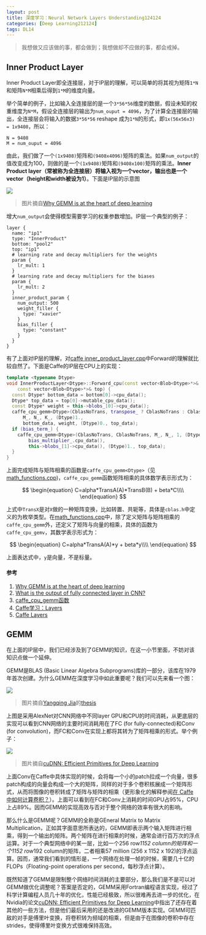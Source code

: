 ```yaml
---
layout: post
title: 深度学习：Neural Network Layers Understanding124124
categories: [Deep Learning212124]
tags: DL14
---
```


> 我想做又应该做的事，都会做到；我想做却不应做的事，都会戒掉。

## Inner Product Layer

Inner Product Layer即全连接层，对于IP层的理解，可以简单的将其视为矩阵`1*N`和矩阵`N*M`相乘后得到`1*M`的维度向量。

举个简单的例子，比如输入全连接层的是一个`3*56*56`维度的数据，假设未知的权重维度为`N*M`，假设全连接层的输出为`num_ouput = 4096`，为了计算全连接层的输出，全连接层会将输入的数据`3*56*56` reshape 成为`1*N`的形式，即`1x(56x56x3) = 1x9408`，所以：

```
N = 9408
M = num_ouput = 4096
```

由此，我们做了一个`(1x9408)`矩阵和`(9408x4096)`矩阵的乘法。如果`num_output`的值改变成为100，则做的是一个`(1x9408)`矩阵和`(9408x100)`矩阵的乘法。**Inner Product layer（常被称为全连接层）将输入视为一个vector，输出也是一个vector（height和width被设为1）**。下面是IP层的示意图

![](http://ose5hybez.bkt.clouddn.com/2017/draft/fcgemm_corrected.png)

> 图片摘自[Why GEMM is at the heart of deep learning](https://petewarden.com/2015/04/20/why-gemm-is-at-the-heart-of-deep-learning/)

增大`num_output`会使得模型需要学习的权重参数增加。IP层一个典型的例子：

```text
layer {
  name: "ip1"
  type: "InnerProduct"
  bottom: "pool2"
  top: "ip1"
  # learning rate and decay multipliers for the weights
  param {
    lr_mult: 1
  }
  # learning rate and decay multipliers for the biases
  param {
    lr_mult: 2
  }
  inner_product_param {
    num_output: 500
    weight_filler {
      type: "xavier"
    }
    bias_filler {
      type: "constant"
    }
  }
}
```

有了上面对IP层的理解，对[caffe inner\_product\_layer.cpp](https://github.com/BVLC/caffe/blob/master/src/caffe/layers/inner_product_layer.cpp)中Forward的理解就比较自然了。下面是Caffe的IP层在CPU上的实现：

```cpp
template <typename Dtype>
void InnerProductLayer<Dtype>::Forward_cpu(const vector<Blob<Dtype>*>& bottom,
    const vector<Blob<Dtype>*>& top) {
  const Dtype* bottom_data = bottom[0]->cpu_data();
  Dtype* top_data = top[0]->mutable_cpu_data();
  const Dtype* weight = this->blobs_[0]->cpu_data();
  caffe_cpu_gemm<Dtype>(CblasNoTrans, transpose_ ? CblasNoTrans : CblasTrans,
      M_, N_, K_, (Dtype)1.,
      bottom_data, weight, (Dtype)0., top_data);
  if (bias_term_) {
    caffe_cpu_gemm<Dtype>(CblasNoTrans, CblasNoTrans, M_, N_, 1, (Dtype)1.,
        bias_multiplier_.cpu_data(),
        this->blobs_[1]->cpu_data(), (Dtype)1., top_data);
  }
}
```

上面完成矩阵与矩阵相乘的函数是`caffe_cpu_gemm<Dtype>`（见[math_functions.cpp](https://github.com/BVLC/caffe/blob/master/src/caffe/util/math_functions.cpp))，`caffe_cpu_gemm`函数矩阵相乘的具体数学表示形式为：

$$
\begin{equation}
   C=alpha*TransA(A)*TransB(B) + beta*C\\\\
\end{equation}
$$

上式中`TransX`是对`X`做的一种矩阵变换，比如转置、共轭等，具体是`cblas.h`中定义的为枚举类型。在[math_functions.cpp](https://github.com/BVLC/caffe/blob/master/src/caffe/util/math_functions.cpp)中，除了定义矩阵与矩阵相乘的`caffe_cpu_gemm`外，还定义了矩阵与向量的相乘，具体的函数为`caffe_cpu_gemv`，其数学表示形式为：

$$
\begin{equation}
   C=alpha*TransA(A)*y + beta*y\\\\
\end{equation}
$$

上面表达式中，`y`是向量，不是标量。

#### 参考

1. [Why GEMM is at the heart of deep learning](https://petewarden.com/2015/04/20/why-gemm-is-at-the-heart-of-deep-learning/)
2. [What is the output of fully connected layer in CNN?](https://stackoverflow.com/questions/35788873/what-is-the-output-of-fully-connected-layer-in-cnn)
3. [caffe_cpu_gemm函数](http://blog.csdn.net/seven_first/article/details/47378697)
4. [Caffe学习：Layers](http://blog.csdn.net/u011762313/article/details/47361571)
5. [Caffe Layers](http://caffe.berkeleyvision.org/tutorial/layers.html)

## GEMM

在上面的IP层中，我们已经涉及到了GEMM的知识，在这一小节里面，不妨对该知识点做一个延伸。

GEMM是BLAS (Basic Linear Algebra Subprograms)库的一部分，该库在1979年首次创建。为什么GEMM在深度学习中如此重要呢？我们可以先来看一个图：

![](http://ose5hybez.bkt.clouddn.com/2017/draft/gemm_cup_gpu.png)

> 图片摘自[Yangqing Jia](http://daggerfs.com/)的[thesis](http://www.eecs.berkeley.edu/Pubs/TechRpts/2014/EECS-2014-93.pdf)

上图是采用AlexNet对CNN网络中不同layer GPU和CPU的时间消耗，从更底层的实现可以看到CNN网络的主要时间消耗用在了FC (for fully-connected)和Conv (for convolution)，而FC和Conv在实现上都将其转为了矩阵相乘的形式。举个例子：

![](http://ose5hybez.bkt.clouddn.com/2017/draft/cnn_gemm.jpg)

> 图片摘自[cuDNN: Efficient Primitives for Deep Learning](http://arxiv.org/pdf/1410.0759.pdf)

上面Conv在Caffe中具体实现的时候，会将每一个小的patch拉成一个向量，很多patch构成的向量会构成一个大的矩阵，同样的对于多个卷积核展成一个矩阵形式，从而将图像的卷积转成了矩阵与矩阵的相乘（更形象化的解释参阅[在 Caffe 中如何计算卷积？](https://www.zhihu.com/question/28385679/answer/44297845)）。上面可以看到在FC和Conv上消耗的时间GPU占95%，CPU上占89%。因而GEMM的实现高效与否对于整个网络的效率有很大的影响。

那么什么是GEMM呢？GEMM的全称是GEneral Matrix to Matrix Multiplication，正如其字面意思所表达的，GEMM即表示两个输入矩阵进行相乘，得到一个输出的矩阵。两个矩阵在进行相乘的时候，通常会进行百万次的浮点运算。对于一个典型网络中的某一层，比如一个256 row*1152 column的矩阵和一个1152 row*192 column的矩阵，二者相乘57 million (256 x 1152 x 192)的浮点运算。因而，通常我们看到的情形是，一个网络在处理一帧的时候，需要几十亿的FLOPs（Floating-point operations per second，每秒浮点计算）。

既然知道了GEMM是限制整个网络时间消耗的主要部分，那么我们是不是可以对GEMM做优化调整呢？答案是否定的，GEMM采用Fortran编程语言实现，经过了科学计算编程人员几十年的优化，性能已经极致，所以很难再去进一步的优化，在Nvidia的论文[cuDNN: Efficient Primitives for Deep Learning](http://arxiv.org/pdf/1410.0759.pdf)中指出了还存在着其他的一些方法，但是他们最后采用的还是改进的GEMM版本实现。GEMM可匹敌的对手是傅里叶变换，将卷积转为频域的相乘，但是由于在图像的卷积中存在strides，使得傅里叶变换方式很难保持高效。